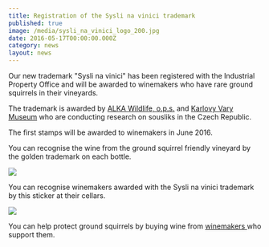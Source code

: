 ```yaml
---
title: Registration of the Sysli na vinici trademark
published: true
image: /media/sysli_na_vinici_logo_200.jpg
date: 2016-05-17T00:00:00.000Z
category: news
layout: news
---
```

Our new trademark "Sysli na vinici" has been registered with the Industrial Property Office and will be awarded to winemakers who have rare ground squirrels in their vineyards.

The trademark is awarded by [ALKA Wildlife, o.p.s.](https://www.alkawildlife.eu/) and [Karlovy Vary Museum](http://www.kvmuz.cz/) who are conducting research on sousliks in the Czech Republic.

The first stamps will be awarded to winemakers in June 2016.

You can recognise the wine from the ground squirrel friendly vineyard by the golden trademark on each bottle.

![](/media/logo_syslinavinici_zc_m-cutout-resize.png)


You can recognise winemakers awarded with the Sysli na vinici trademark by this sticker at their cellars.

![](/media/samolepka_syslinavinici-reszie-cutout.png)

You can help protect ground squirrels by buying wine from [winemakers ](https://en.syslinavinici.cz/souslik-stamp/our-wineries)who support them.
